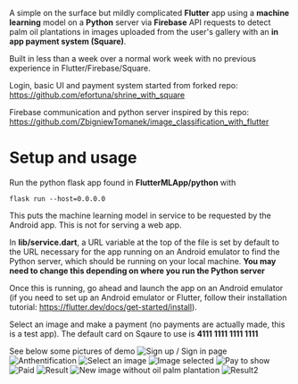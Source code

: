 A simple on the surface but mildly complicated **Flutter** app using a **machine learning** model on a **Python** server via **Firebase** API requests to detect palm oil plantations in images uploaded from the user's gallery with an **in app payment system (Square)**.

Built in less than a week over a normal work week with no previous experience in Flutter/Firebase/Square.


Login, basic UI and payment system started from forked repo: https://github.com/efortuna/shrine_with_square

Firebase communication and python server inspired by this repo: https://github.com/ZbigniewTomanek/image_classification_with_flutter

# Setup and usage
Run the python flask app found in **FlutterMLApp/python** with
```
flask run --host=0.0.0.0
```
This puts the machine learning model in service to be requested by the Android app. This is not for serving a web app.

In **lib/service.dart**, a URL variable at the top of the file is set by default to the URL necessary for the app running on an Android emulator to find the Python server, which should be running on your local machine. **You may need to change this depending on where you run the Python server**

Once this is running, go ahead and launch the app on an Android emulator (if you need to set up an Android emulator or Flutter, follow their installation tutorial: https://flutter.dev/docs/get-started/install).

Select an image and make a payment (no payments are actually made, this is a test app).
The default card on Sqaure to use is **4111 1111 1111 1111**

See below some pictures of demo
![Sign up / Sign in page](https://github.com/msdw/FlutterMLApp/blob/master/ecran1.png)
![Anthentification](https://github.com/msdw/FlutterMLApp/blob/master/ecran1b.png)
![Select an image](https://github.com/msdw/FlutterMLApp/blob/master/ecran2.png)
![Image selected](https://github.com/msdw/FlutterMLApp/blob/master/ecran2b.png)
![Pay to show](https://github.com/msdw/FlutterMLApp/blob/master/ecran3a.png)
![Paid](https://github.com/msdw/FlutterMLApp/blob/master/ecran3b.png)
![Result](https://github.com/msdw/FlutterMLApp/blob/master/ecran4a.png)
![New image without oil palm plantation](https://github.com/msdw/FlutterMLApp/blob/master/ecran4b.png)
![Result2](https://github.com/msdw/FlutterMLApp/blob/master/ecran4c.png)
